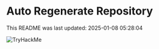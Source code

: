 # Auto Regenerate Repository

This README was last updated: 2025-01-08 05:28:04

 ![TryHackMe](https://tryhackme.com/badge/533634)